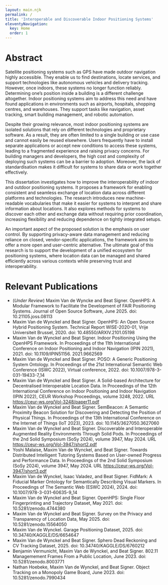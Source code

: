 ```yaml
---
layout: main.njk
permalink: /
title: 'Interoperable and Discoverable Indoor Positioning Systems'
eleventyNavigation:
  key: Home
  order: 1
---
```


# Abstract
Satellite positioning systems such as GPS have made outdoor navigation highly accessible. They enable us to find destinations, locate services, and support technologies like autonomous vehicles and delivery tracking. However, once indoors, these systems no longer function reliably. Determining one’s position inside a building is a different challenge altogether. Indoor positioning systems aim to address this need and have found applications in environments such as airports, hospitals, shopping centres, and warehouses. They support tasks like navigation, asset tracking, smart building management, and robotic automation.

Despite their growing relevance, most indoor positioning systems are isolated solutions that rely on different technologies and proprietary software. As a result, they are often limited to a single building or use case and cannot easily be reused elsewhere. Users frequently have to install separate applications or accept new conditions to access these systems, leading to a fragmented experience and raising privacy concerns. For building managers and developers, the high cost and complexity of deploying such systems can be a barrier to adoption. Moreover, the lack of standardisation makes it difficult for systems to share data or work together effectively.

This dissertation investigates how to improve the interoperability of indoor and outdoor positioning systems. It proposes a framework for enabling consistent and seamless exchange of location data across different platforms and technologies. The research introduces new machine-readable vocabularies that make it easier for systems to interpret and share information about locations. It also explores methods for systems to discover each other and exchange data without requiring prior coordination, increasing flexibility and reducing dependence on tightly integrated setups.

An important aspect of the proposed solution is the emphasis on user control. By supporting privacy-aware data management and reducing reliance on closed, vendor-specific applications, the framework aims to offer a more open and user-centric alternative. The ultimate goal of this research is to support the development of a unified ecosystem for positioning systems, where location data can be managed and shared efficiently across various contexts while preserving trust and interoperability.

# Relevant Publications
- (*Under Review*) Maxim Van de Wyncke and Beat Signer. OpenHPS: A Modular Framework to Facilitate the Development of FAIR Positioning Systems. Journal of Open Source Software, June 2025. doi: 10.21105.joss.08113
- Maxim Van de Wynckel and Beat Signer. OpenHPS: An Open Source Hybrid Positioning System. Technical Report WISE-2020-01, Vrije Universiteit Brussel, 2020. doi: 10.48550/ARXIV.2101.05198
- Maxim Van de Wynckel and Beat Signer. Indoor Positioning Using the OpenHPS Framework. In Proceedings of the 11th International Conference on Indoor Positioning and Indoor Navigation (IPIN 2021), 2021. doi: 10.1109/IPIN51156.
2021.9662569
- Maxim Van de Wynckel and Beat Signer. POSO: A Generic Positioning System Ontology. In Proceedings of the 21st International Semantic Web Conference (ISWC 2022), Virtual conference, 2022. doi: 10.1007/978-3-031-19433-7_14
- Maxim Van de Wynckel and Beat Signer. A Solid-based Architecture for Decentralised Interoperable Location Data. In Proceedings of the 12th International Conference on Indoor Positioning and Indoor Navigation (IPIN 2022), CEUR Workshop Proceedings, volume 3248, 2022. URL https://ceur-ws.org/Vol-3248/paper11.pdf
- Maxim Van de Wynckel and Beat Signer. SemBeacon: A Semantic Proximity Beacon Solution for Discovering and Detecting the Position of Physical Things. In Proceedings of the 13th International Conference on the Internet of Things (IoT 2023), 2023. doi: 10.1145/3627050.3627060
- Maxim Van de Wynckel and Beat Signer. Discoverable and Interoperable Augmented Reality Environments Through Solid Pods. In Proceedings of the 2nd Solid Symposium (SoSy 2024), volume 3947, May 2024. URL https://ceur-ws.org/Vol-3947/short2.pdf
- Yoshi Malaise, Maxim Van de Wynckel, and Beat Signer. Towards Distributed Intelligent Tutoring Systems Based on User-owned Progress and Performance Data. In Proceedings of the 2nd Solid Symposium (SoSy 2024), volume 3947, May 2024. URL https://ceur-ws.org/Vol-3947/short3.pdf
- Maxim Van de Wynckel, Isaac Valadez, and Beat Signer. FidMark: A Fiducial Marker Ontology for Semantically Describing Visual Markers. In Proceedings of The Semantic Web (ESWC 2024), 2024. doi: 10.1007/978-3-031-60635-9_14
- Maxim Van de Wynckel and Beat Signer. OpenHPS: Single Floor Fingerprinting and Trajectory Dataset, May 2021. doi: 10.5281/zenodo.4744380
- Maxim Van de Wynckel and Beat Signer. Survey on the Privacy and Transparency of Location Data, May 2025. doi: 10.5281/zenodo.15564050
- Maxim Van de Wynckel. Garage Positioning Dataset, 2025. doi: 10.34740/KAGGLE/DS/6654647
- Maxim Van de Wynckel and Beat Signer. Sphero Dead Reckoning and CV Tracking Dataset, 2025. doi: 10.34740/KAGGLE/DS/6760212
- Benjamin Vermunicht, Maxim Van de Wynckel, and Beat Signer. 802.11 Managemement Frames From a Public Location, June 2023. doi: 10.5281/zenodo.8003771
- Nathan Hoebeke, Maxim Van de Wynckel, and Beat Signer. Object Tracking on a Monopoly Game Board, June 2023. doi: 10.5281/zenodo.7990434